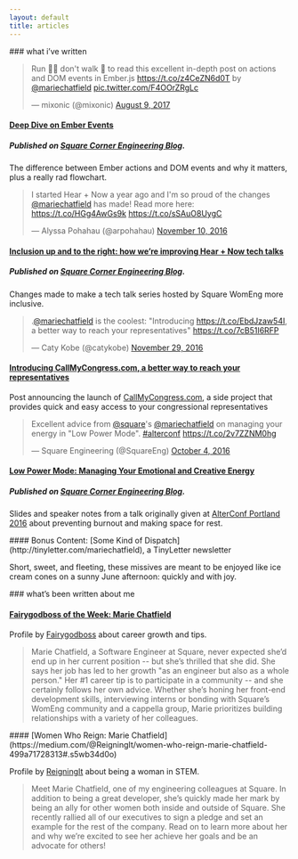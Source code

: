 ```yaml
---
layout: default
title: articles
---
```


<div class="content__section" markdown="block">
### what i’ve written
</div>

<div class="content__section">
  <div class="content__section__media content__section__media--small">
    <blockquote class="content-media twitter-tweet" data-lang="en"><p lang="en" dir="ltr">Run 🏃‍♀️ don&#39;t walk 🚶 to read this excellent in-depth post on actions and DOM events in Ember.js <a href="https://t.co/z4CeZN6d0T">https://t.co/z4CeZN6d0T</a> by <a href="https://twitter.com/mariechatfield">@mariechatfield</a> <a href="https://t.co/F4OOrZRgLc">pic.twitter.com/F4OOrZRgLc</a></p>&mdash; mixonic (@mixonic) <a href="https://twitter.com/mixonic/status/895329691061469188">August 9, 2017</a></blockquote>
  </div>

  <div class="content__section__text" markdown="block">

#### [Deep Dive on Ember Events](https://medium.com/square-corner-blog/deep-dive-on-ember-events-cf684fd3b808)

##### Published on [Square Corner Engineering Blog](https://medium.com/square-corner-blog).

The difference between Ember actions and DOM events and why it matters, plus a really rad flowchart.

  </div>
</div>

<div class="content__section">
  <div class="content__section__media content__section__media--small">
    <blockquote class="twitter-tweet" data-lang="en"><p lang="en" dir="ltr">I started Hear + Now a year ago and I&#39;m so proud of the changes <a href="https://twitter.com/mariechatfield">@mariechatfield</a> has made! Read more here: <a href="https://t.co/HGg4AwGs9k">https://t.co/HGg4AwGs9k</a> <a href="https://t.co/sSAuO8UygC">https://t.co/sSAuO8UygC</a></p>&mdash; Alyssa Pohahau (@arpohahau) <a href="https://twitter.com/arpohahau/status/796816779850956800">November 10, 2016</a></blockquote>
  </div>
  <div class="content__section__text" markdown="block">

#### [Inclusion up and to the right: how we’re improving Hear + Now tech talks](https://medium.com/square-corner-blog/inclusion-up-and-to-the-right-how-were-improving-hear-now-tech-talks-4e653c8056b1)

##### Published on [Square Corner Engineering Blog](https://medium.com/square-corner-blog).

Changes made to make a tech talk series hosted by Square WomEng more inclusive.

  </div>
</div>

<div class="content__section">
  <div class="content__section__media content__section__media--small">
    <blockquote class="twitter-tweet" data-lang="en"><p lang="en" dir="ltr">.<a href="https://twitter.com/mariechatfield">@mariechatfield</a> is the coolest: &quot;Introducing <a href="https://t.co/EbdJzaw54I">https://t.co/EbdJzaw54I</a>, a better way to reach your representatives&quot; <a href="https://t.co/7cB51I6RFP">https://t.co/7cB51I6RFP</a></p>&mdash; Caty Kobe (@catykobe) <a href="https://twitter.com/catykobe/status/803403483407753216">November 29, 2016</a></blockquote>
  </div>
  <div class="content__section__text" markdown="block">

#### [Introducing CallMyCongress.com, a better way to reach your representatives](https://medium.com/@mariechatfield/introducing-callmycongress-com-a-better-way-to-reach-your-representatives-51b86f3e547c#.uxmebhsx6)

Post announcing the launch of [CallMyCongress.com](https://www.callmycongress.com), a side project that provides quick and easy access to your congressional representatives

  </div>
</div>

<div class="content__section">
  <div class="content__section__media content__section__media--small">
    <blockquote class="twitter-tweet" data-lang="en"><p lang="en" dir="ltr">Excellent advice from <a href="https://twitter.com/Square">@square</a>&#39;s <a href="https://twitter.com/mariechatfield">@mariechatfield</a> on managing your energy in &quot;Low Power Mode&quot;. <a href="https://twitter.com/hashtag/alterconf?src=hash">#alterconf</a> <a href="https://t.co/2v7ZZNM0hg">https://t.co/2v7ZZNM0hg</a></p>&mdash; Square Engineering (@SquareEng) <a href="https://twitter.com/SquareEng/status/783396502500630528">October 4, 2016</a></blockquote>
  </div>
  <div class="content__section__text" markdown="block">

#### [Low Power Mode: Managing Your Emotional and Creative Energy](https://medium.com/square-corner-blog/low-power-mode-managing-your-emotional-and-creative-energy-3ce6faad74a8#.d69hlvpw6)

##### Published on [Square Corner Engineering Blog](https://medium.com/square-corner-blog).

Slides and speaker notes from a talk originally given at [AlterConf Portland 2016](https://www.alterconf.com/conferences/portland-or-2016) about preventing burnout and making space for rest.

  </div>
</div>

<div class="content__section" markdown="block">
  <div class="content__section__text" markdown="block">
#### Bonus Content: [Some Kind of Dispatch](http://tinyletter.com/mariechatfield), a TinyLetter newsletter

Short, sweet, and fleeting, these missives are meant to be enjoyed like ice cream cones on a sunny June afternoon: quickly and with joy.

  </div>
</div>


<div class="content__section" markdown="block">
### what’s been written about me
</div>

<div class="content__section">
  <div class="content__section__text" markdown="block">

#### [Fairygodboss of the Week: Marie Chatfield](https://fairygodboss.com/articles/fairygodboss-of-the-week-marie-chatfield)

Profile by [Fairygodboss](https://fairygodboss.com/) about career growth and tips.

> Marie Chatfield, a Software Engineer at Square, never expected she’d end up in her current position -- but she’s thrilled that she did. She says her job has led to her growth "as an engineer but also as a whole person." Her #1 career tip is to participate in a community -- and she certainly follows her own advice. Whether she’s honing her front-end development skills, interviewing interns or bonding with Square’s WomEng community and a cappella group, Marie prioritizes building relationships with a variety of her colleagues.

  </div>
</div>

<div class="content__section">
  <div class="content__section__text" markdown="block">
#### [Women Who Reign: Marie Chatfield](https://medium.com/@ReigningIt/women-who-reign-marie-chatfield-499a71728313#.s5wb34d0o)

Profile by [ReigningIt](https://reigningit.wordpress.com) about being a woman in STEM.

> Meet Marie Chatfield, one of my engineering colleagues at Square. In addition to being a great developer, she’s quickly made her mark by being an ally for other women both inside and outside of Square. She recently rallied all of our executives to sign a pledge and set an example for the rest of the company. Read on to learn more about her and why we’re excited to see her achieve her goals and be an advocate for others!
  </div>
</div>

<script async src="//platform.twitter.com/widgets.js" charset="utf-8"></script>
